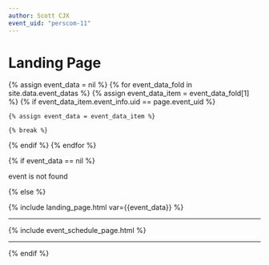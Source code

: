 ```yaml
---
author: Scott CJX
event_uid: "perscom-11"
---
```


# Landing Page

{% assign event_data = nil %}
{% for event_data_fold in site.data.event_datas %}
  {% assign event_data_item = event_data_fold[1] %}
  {% if event_data_item.event_info.uid == page.event_uid %}

    {% assign event_data = event_data_item %}
    
    {% break %}
  {% endif %}
{% endfor %}  

{% if event_data == nil %}

  <!-- event 404 -->

  event is not found

{% else %}

{% include landing_page.html var={{event_data}} %}

<hr>

{% include event_schedule_page.html %}

<hr>

{% endif %}
